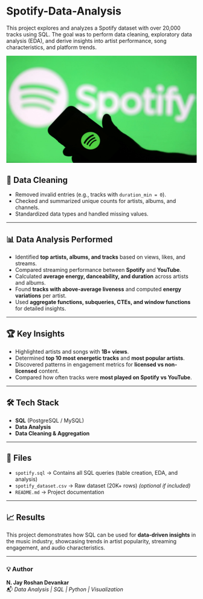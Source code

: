 # Spotify-Data-Analysis
This project explores and analyzes a Spotify dataset with over 20,000 tracks using SQL. The goal was to perform data cleaning, exploratory data analysis (EDA), and derive insights into artist performance, song characteristics, and platform trends.

![image alt](https://github.com/JAY7962/Spotify-Data-Analysis/blob/76e80577c4b2b5fdf09d7a63fe667949b07d60b7/spotify_logo.jpg)

## 🧹 Data Cleaning
- Removed invalid entries (e.g., tracks with `duration_min = 0`).  
- Checked and summarized unique counts for artists, albums, and channels.  
- Standardized data types and handled missing values.

---

## 📊 Data Analysis Performed
- Identified **top artists, albums, and tracks** based on views, likes, and streams.  
- Compared streaming performance between **Spotify** and **YouTube**.  
- Calculated **average energy, danceability, and duration** across artists and albums.  
- Found **tracks with above-average liveness** and computed **energy variations** per artist.  
- Used **aggregate functions, subqueries, CTEs, and window functions** for detailed insights.

---

## 🏆 Key Insights
- Highlighted artists and songs with **1B+ views**.  
- Determined **top 10 most energetic tracks** and **most popular artists**.  
- Discovered patterns in engagement metrics for **licensed vs non-licensed** content.  
- Compared how often tracks were **most played on Spotify vs YouTube**.

---

## 🛠️ Tech Stack
- **SQL** (PostgreSQL / MySQL)  
- **Data Analysis**  
- **Data Cleaning & Aggregation**

---

## 📁 Files
- `spotify.sql` → Contains all SQL queries (table creation, EDA, and analysis)  
- `spotify_dataset.csv` → Raw dataset (20K+ rows) *(optional if included)*  
- `README.md` → Project documentation  

---

## 📈 Results
This project demonstrates how SQL can be used for **data-driven insights** in the music industry, showcasing trends in artist popularity, streaming engagement, and audio characteristics.

---

### 💡 Author
**N. Jay Roshan Devankar**  
📬 *Data Analysis | SQL | Python | Visualization*  
